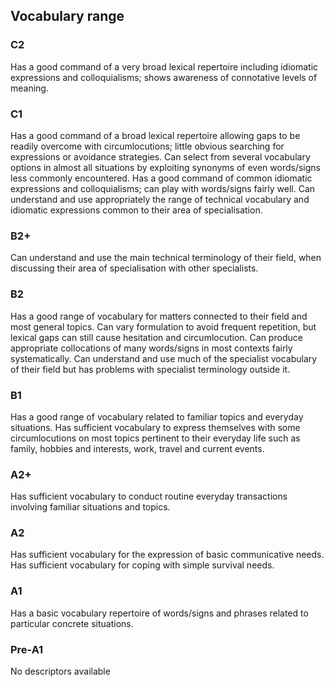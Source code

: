 ## Vocabulary range
### C2
Has a good command of a very broad lexical repertoire including idiomatic expressions and colloquialisms; shows awareness of connotative levels of meaning.
### C1
Has a good command of a broad lexical repertoire allowing gaps to be readily overcome with circumlocutions; little obvious searching for expressions or avoidance strategies.
Can select from several vocabulary options in almost all situations by exploiting synonyms of even words/signs less commonly encountered.
Has a good command of common idiomatic expressions and colloquialisms; can play with words/signs fairly well.
Can understand and use appropriately the range of technical vocabulary and idiomatic expressions common to their area of specialisation.
### B2+
Can understand and use the main technical terminology of their field, when discussing their area of specialisation with other specialists.
### B2
Has a good range of vocabulary for matters connected to their field and most general topics.
Can vary formulation to avoid frequent repetition, but lexical gaps can still cause hesitation and circumlocution.
Can produce appropriate collocations of many words/signs in most contexts fairly systematically.
Can understand and use much of the specialist vocabulary of their field but has problems with specialist terminology outside it.
### B1
Has a good range of vocabulary related to familiar topics and everyday situations.
Has sufficient vocabulary to express themselves with some circumlocutions on most topics pertinent to their everyday life such as family, hobbies and interests, work, travel and current events.
### A2+
Has sufficient vocabulary to conduct routine everyday transactions involving familiar situations and topics.
### A2
Has sufficient vocabulary for the expression of basic communicative needs.
Has sufficient vocabulary for coping with simple survival needs.
### A1
Has a basic vocabulary repertoire of words/signs and phrases related to particular concrete situations.
### Pre-A1
No descriptors available